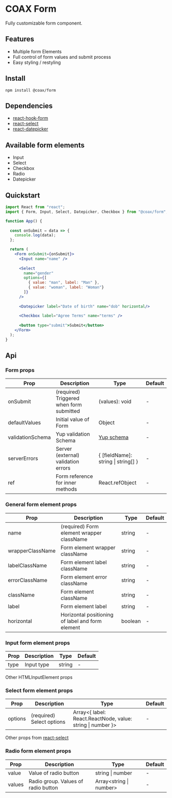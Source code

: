 # COAX Form
Fully customizable form component.


## Features
- Multiple form Elements
- Full control of form values and submit process
- Easy styling / restyling


## Install
    npm install @coax/form

## Dependencies
 - [react-hook-form](https://github.com/react-hook-form/react-hook-form)
 - [react-select](https://github.com/jedwatson/react-select)
 - [react-datepicker](https://github.com/Hacker0x01/react-datepicker)
 
## Available form elements
 - Input
 - Select
 - Checkbox
 - Radio
 - Datepicker

## Quickstart 
```jsx
import React from "react";
import { Form, Input, Select, Datepicker, Checkbox } from "@coax/form";

function App() {
 
  const onSubmit = data => {
    console.log(data);
  };

  return (
    <Form onSubmit={onSubmit}>
      <Input name="name" />
      
      <Select
        name="gender"
        options={[
          { value: "man", label: "Man" },
          { value: "woman", label: "Woman"}
        ]}
      />
      
      <Datepicker label="Date of birth" name="dob" horizontal/>
      
      <Checkbox label="Agree Terms" name="terms" />
      
      <button type="submit">Submit</button>
    </Form>
  );
}
```

## Api

### Form props
| Prop             | Description                                        | Type                                        | Default          |
| ---------------- | -------------------------------------------------- | ------------------------------------------- | ---------------- |
| onSubmit         | (required) Triggered when form submitted           | (values): void                              | -                |
| defaultValues    | Initial value of Form                              | Object                                      | -                |
| validationSchema | Yup validation Schema                              | [Yup schema](https://github.com/jquense/yup)| -                |
| serverErrors     | Server (external) validation errors                | { [fieldName]: string \| string[] }         | -                |
| ref              | Form reference for inner methods                   | React.refObject                             | -                |

### General form element props
| Prop             | Description                                        | Type                                        | Default          |
| ---------------- | -------------------------------------------------- | ------------------------------------------- | ---------------- |
| name             | (required) Form element wrapper className          | string                                      | -                |
| wrapperClassName | Form element wrapper className                     | string                                      | -                |
| labelClassName   | Form element label className                       | string                                      | -                |
| errorClassName   | Form element error className                       | string                                      | -                |
| className        | Form element className                             | string                                      | -                |
| label            | Form element label                                 | string                                      | -                |
| horizontal       | Horizontal positioning of label and form element   | boolean                                     | -                |

### Input form element props
| Prop             | Description                                        | Type                                        | Default          |
| ---------------- | -------------------------------------------------- | ------------------------------------------- | ---------------- |
| type             | Input type                                         | string                                      | -                |
Other HTMLInputElement props

### Select form element props
| Prop             | Description                                        | Type                                                       | Default          |
| ---------------- | -------------------------------------------------- | ---------------------------------------------------------- | ---------------- |
| options          | (required) Select options                          | Array<{ label: React.ReactNode, value: string \| number }> | -                |
Other props from [react-select](https://react-select.com/props)

### Radio form element props
| Prop             | Description                                        | Type                                        | Default          |
| ---------------- | -------------------------------------------------- | ------------------------------------------- | ---------------- |
| value            | Value of radio button                              | string \| number                            | -                |
| values           | Radio group. Values of radio button                | Array<string \| number>                     | -                |
